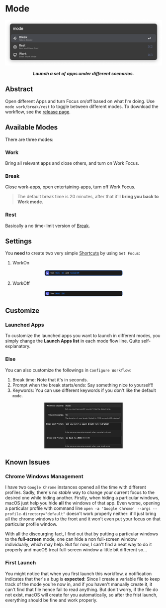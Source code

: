 # Mode

<p align="center">
	<img src="./demo/preview.png">
</p>

<p align="center"><b><i>
	Launch a set of apps under different scenarios.
</i></b></p>

## Abstract

Open different Apps and turn Focus on/off based on what I'm doing. Use `mode work/break/rest` to toggle between different modes. To download the workflow, see the [release page](https://github.com/sleepymalc/mode/releases).

## Available Modes

There are three modes:

### Work

Bring all relevant apps and close others, and turn on Work Focus.

### Break

Close work-apps, open entertaining-apps, turn off Work Focus.
> The default break time is 20 minutes, after that it'll **bring you back to Work mode**.

### Rest

Basically a no time-limit version of [Break](#break).

## Settings

You **need** to create two very simple [Shortcuts](https://support.apple.com/guide/shortcuts-mac/intro-to-shortcuts-apdf22b0444c/mac) by using `Set Focus`:

1. WorkOn

<p align="center">
	<img align="center" width="50%" src="./demo/WorkOn.png">
</p>

2. WorkOff

<p align="center">
	<img width="50%" src="./demo/WorkOff.png">
</p>

## Customize

### Launched Apps

To customize the launched apps you want to launch in different modes, you simply change the **Launch Apps list** in each mode flow line. Quite self-explanatory.

### Else

You can also customize the followings in `Configure Workflow`:

1. Break time: Note that it's in seconds.
2. Prompt when the break starts/ends: Say something nice to yourself!!
3. Keywords: You can use different keywords if you don't like the default `mode`.

<p align="center">
	<img width="50%" src="./demo/customize.png">
</p>

## Known Issues

### Chrome Windows Management

I have two `Google Chrome` instances opened all the time with different profiles. Sadly, there's no *stable* way to change your current focus to the desired one while hiding another. Firstly, when hiding a particular windows, macOS just help you hide **all** the windows of that app. Even worse, opening a particular profile with command line `open -a 'Google Chrome' --args --profile-directory="default"` doesn't work properly neither: it'll just bring all the chrome windows to the front and it won't even put your focus on that particular profile window.

With all the discourging fact, I find out that by putting a particular windows to the **full-screen** mode, one can hide a non full-screen window individually, which may help. But for now, I can't find a neat way to do it properly and macOS treat full-screen window a little bit different so...

### First Launch

You might notice that when you first launch this workflow, a notification indicates that ther's a bug is **expected**: Since I create a variable file to keep track of the mode you're now in, and if you haven't manually create it, it can't find that file hence fail to read anything. But don't worry, if the file do not exist, macOS will create for you automatically, so after the frist launch, everything should be fine and work properly.
